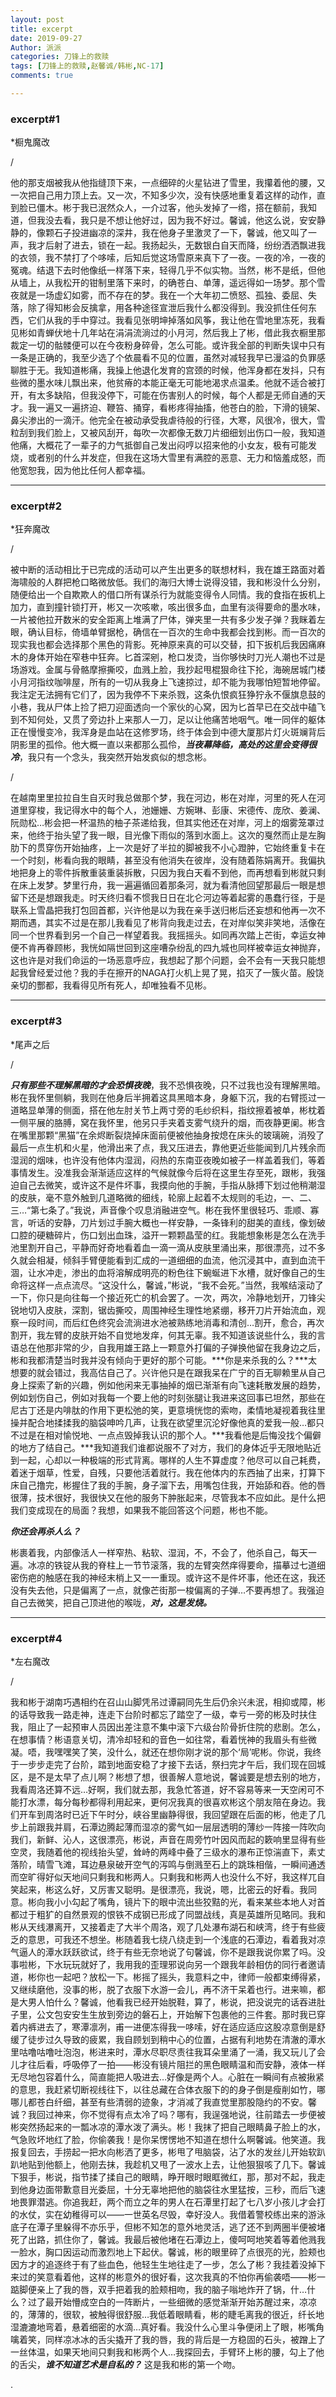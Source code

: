 ```yaml
---
layout: post
title: excerpt
date: 2019-09-27
Author: 派派
categories: 刀锋上的救赎
tags: [刀锋上的救赎,赵馨诚/韩彬,NC-17]
comments: true

---
```

### excerpt#1
*橱鬼魔改

/

他的那支烟被我从他指缝顶下来，一点细碎的火星钻进了雪里，我攥着他的腰，又一次把自己用力顶上去。又一次，不知多少次，没有快感地重复着这样的动作，直到脸已僵木。彬于我已泯然众人，一介过客，他头发掉了一绺，搭在额前，我知道，但我没去看，我只是不想让他好过，因为我不好过。馨诚，他这么说，安安静静的，像颗石子投进幽凉的深井，我在他身子里激灵了一下，馨诚，他又叫了一声，我才后射了进去，锁在一起。我扬起头，无数银白自天而降，纷纷洒洒飘进我的衣领，我不禁打了个哆嗦，后知后觉这场雪原来真下了一夜。一夜的冷，一夜的冤魂。结退下去时他像纸一样落下来，轻得几乎不似实物。当然，彬不是纸，但他从墙上，从我松开的钳制里落下来时，的确苍白、单薄，遥远得如一场梦。那个雪夜就是一场虚幻如雾，而不存在的梦。我在一个大年初二愤怒、孤独、委屈、失落，除了得知彬会反擒拿，用各种途径宣泄后我什么都没得到。我没抓住任何东西，它们从我的手中穿过。我看见张明坤掉落如风筝，我让他在雪地里冻死，我看见彬如青蝉伏地十几年站在涓涓流淌过的小月河，然后我上了彬，借此我衣橱里那裁定一切的骷髅便可以在今夜粉身碎骨，怎么可能。或许我全部的判断失误中只有一条是正确的，我至少选了个依晨看不见的位置，虽然对减轻我早已漫溢的负罪感聊胜于无。我知道彬痛，我操上他退化发育的宫颈的时候，他浑身都在发抖，只有些微的墨水味儿飘出来，他贫瘠的本能正毫无可能地渴求点温柔。他就不适合被打开，有太多缺陷，但我没停下，可能在伤害别人的时候，每个人都是无师自通的天才。我一遍又一遍挤迫、鞭笞、捅穿，看彬疼得抽搐，他苍白的脸，下滑的镜架、鼻尖渗出的一滴汗。他完全在被动承受我虐待般的行径，大寒，风很冷，很大，雪粒刮到我们脸上，又被风刮开，每吹一次都像无数刀片细细划出伤口一般，我知道他痛，大概花了一辈子的力气抵御自己发出闷哼以招来他的小女友，极有可能发烧，或者别的什么并发症，但我在这场大雪里有满腔的恶意、无力和恼羞成怒，而他宽恕我，因为他比任何人都幸福。

---
### excerpt#2
*狂奔魔改

/

被中断的活动相比于已完成的活动可以产生出更多的联想材料，我在雄王路面对着海啸般的人群把枪口略微放低。我们的海归大博士说得没错，我和彬没什么分别，随便给出一个自欺欺人的借口所有谋杀行为就能变得令人同情。我的食指在扳机上加力，直到撞针锁打开，彬又一次咳嗽，咳出很多血，血里有淡得要命的墨水味，一片被他拉开数米的安全距离上堆满了尸体，弹夹里一共有多少发子弹？我眯着左眼，确认目标，倚墙单臂据枪，确信在一百次的生命中我都会找到彬。而一百次的现实我也都会选择那个黑色的背影。死神原来真的可以交替，扣下扳机后我因痛麻木的身体开始在窄巷中狂奔。匕首深剜，枪口发烫，当你够快时刀光人潮也不过是场游戏。金属与骨骼摩擦撕咬，血溅上脸，我抄起甩棍狠命往下抡，海碗居城门楼小月河指纹咖啡屋，所有的一切从我身上飞速掠过，却不能为我哪怕短暂地停留。我注定无法拥有它们了，因为我停不下来杀戮，这条仇恨疯狂狰狞永不偃旗息鼓的小巷，我从尸体上捡了把刀迎面透向一个家伙的心窝，因为匕首早已在交战中磕飞到不知何处，又贯了旁边扑上来那人一刀，足以让他痛苦地咽气。唯一同伴的躯体正在慢慢变冷，我浑身是血站在这修罗场，终于体会到中德大厦那片灯火斑斓背后阴影里的孤伶。他大概一直以来都那么孤伶，***当夜幕降临，高处的这里会变得很冷***，我只有一个念头，我突然开始发疯似的想念彬。

/

在越南里里拉拉自生自灭时我总做那个梦，我在河边，彬在对岸，河里的死人在河道里穿梭，我记得水中的每个人，池姗姗、方婉琳、彭康、宋德传、庞欣、姜澜、阮勋松…彬会把一杯温热的柚子茶递给我，但其实他还在对岸，河上的烟雾笼罩过来，他终于抬头望了我一眼，目光像下雨似的落到水面上。这次的戛然而止是左胸肋下的贯穿伤开始抽疼，上一次是好了半拉的脚被我不小心蹬肿，它始终重复卡在一个时刻，彬看向我的眼睛，甚至没有他消失在彼岸，没有随着陈娟离开。我偏执地把身上的零件拆散重装重装拆散，只因为我白天看不到他，而再想看到彬就只剩在床上发梦。梦里行舟，我一遍遍循回着那条河，就为看清他回望那最后一眼是想留下还是想跟我走。时天终归看不惯我日日在北仑河边等着起雾的愚蠢行径，于是联系上雪晶把我打包回首都，兴许他是以为我在亲手送归彬后还妄想和他再一次不期而遇，其实不过是在那儿我看见了彬背向我走过去，在对岸似笑非笑地，活像在同一个世界看到另一个自己一样望着我。我摇摇头。如同再次踏上芒街，幸运女神便不肯再眷顾彬，我恍如隔世回到这座嘈杂纷乱的四九城也同样被幸运女神抛弃，这也许是对我们命运的一场恶意呼应，我想起了那个问题，会不会有一天我只能想起我曾经爱过他？我的手在擦开的NAGA打火机上晃了晃，掐灭了一簇火苗。殷饶亲切的酆都，我看得见所有死人，却唯独看不见彬。


---
### excerpt#3
*尾声之后

/

***只有那些不理解黑暗的才会恐惧夜晚***，我不恐惧夜晚，只不过我也没有理解黑暗。彬在我怀里侧躺，我则在他身后半拥着这具黑暗本身，身躯下沉，我的右臂揽过一道略显单薄的侧面，搭在他左肘关节上两寸旁的毛纱织料，指纹擦着被单，彬枕着一侧平展的胳膊，窝在我怀里，他另只手夹着支雾气绕升的烟，而夜静更阑。彬含在嘴里那颗“黑猫”在余烬断裂烧掉床面前便被他抽身按熄在床头的玻璃碗，消殁了最后一点生机和火星，他滑出来了点，我又压进去，靠他更近些能闻到几片残余而湿润的烟味，也许没有他体内湿润，闷热的东南亚夜晚如被子一样盖着我们，等着事情发生。没准我会渐渐适应这样的气候就像今后将在这里生存至死，跟彬，我强迫自己去微笑，或许这不是件坏事，我摸向他的手腕，手指从脉搏下划过他稍潮湿的皮肤，毫不意外触到几道略微的细线，轮廓上起着不太规则的毛边，一、二、三…“第七条了。”我说，声音像个叹息消融进空气。彬在我怀里很轻巧、乖顺、寡言，听话的安静，刀片划过手腕大概也一样安静，一条锋利的甜美的直线，像划破口腔的硬糖碎片，伤口划出血珠，溢开一颗颗晶莹的红。我能想象彬是怎么在洗手池里割开自己，平静而好奇地看着血一滴一滴从皮肤里涌出来，那很漂亮，过不多久就会相凝，倾斜手臂便能看到汇成的一道细细的血流，他沉浸其中，直到血流干涸，让水冲走，渗出的血将溶解成明亮的粉色往下蜿蜒进下水槽，就好像自己的生命将这样一点点流尽。“这没什么，馨诚，”彬说，“我不会死。”当然，我喉结滚动了一下，你只是向往每一个接近死亡的机会罢了。一次，两次，冷静地划开，刀锋尖锐地切入皮肤，深割，锯齿撕咬，周围神经生理性地紧绷，移开刀片开始流血，观察一段时间，而后红色终究会流淌进水池被熟练地消毒和清创…割开，愈合，再次割开，我左臂的皮肤开始不自觉地发痒，何其无辜。我不知道该说些什么，我的言语总在他那非常的少，自我用雄王路上一颗意外打偏的子弹换他留在我身边之后，彬和我都清楚当时我并没有倾向于更好的那个可能。***你是来杀我的么？***太想要的就会错过，我高估自己了。兴许他只是在跟我呆在广宁的百无聊赖里从自己身上探索了新的兴趣，例如他闲来无事抽掉的烟已渐渐有向飞速耗散发展的趋势，例如划伤自己，例如对我每一个要上他的时刻张腿让我进来这回事已坦然，那些在尼古丁还是内啡肽的作用下更松弛的笑，更意境恍惚的索吻，柔情地凝视着我往里操并配合地揉揉我的脑袋呻吟几声，让我在欲望里沉沦好像他真的爱我一般…都只不过是在相对愉悦地、一点点毁掉我认识的那个人。***我看他是后悔没找个偏僻的地方了结自己。***我知道我们谁都说服不了对方，我们的身体近乎无限地贴近到一起，心却以一种极端的形式背离。哪样的人生不算虚度？他尽可以自己耗费，着迷于烟草，性爱，自残，只要他活着就行。我在他体内的东西抽了出来，打算下床自己撸完，彬握住了我的手腕，身子溜下去，用嘴包住我，开始舔和吞。他的唇很薄，技术很好，我很快又在他的服务下肿胀起来，尽管我本不应如此。是什么把我们变成现在的局面？我想，如果我不能回答这个问题，彬也不能。



***你还会再杀人么？***



彬裹着我，内部像活人一样窄热、粘软、湿润，不，不会了，他杀自己，每天一遍。冰凉的铁锭从我的脊柱上一节节滚落，我的左臂突然痒得要命，描摹过七道细密伤疤的触感在我的神经末梢上又一一重现。或许这不是件坏事，他还在这，我还没有失去他，只是偏离了一点，就像芒街那一梭偏离的子弹…不要再想了。我强迫自己去微笑，把自己顶进他的喉咙，***对，这是发烧。***

---
### excerpt#4
*左右魔改

/

我和彬于湖南巧遇相约在召山山脚凭吊过谭嗣同先生后仍余兴未泯，相抑或障，彬的话导致我一路走神，连走下台阶时都忘了踏空了一级，幸亏一旁的彬及时扶住我，阻止了一起预审人员因出差注意不集中滚下六级台阶骨折住院的悲剧。怎么，在想事情？彬语意关切，清冷却轻和的音色一如往常，看着恍神的我眉头有些微凝。唔，我嘿嘿笑了笑，没什么，就还在想你刚才说的那个‘局’呢彬。你说，我终于一步步走完了台阶，踏到地面安稳了才接下去话，祭扫完才午后，我们现在回城区，是不是太早了点儿啊？彬想了想，很善解人意地说，馨诚要是想去别的地方，我看周洛还算不远…好啊，我们就去那，我急忙答道，好不容易等来一天空闲可不能打水漂，每分每秒都得利用起来，更何况我真的很喜欢彬这个朋友陪在身边。我们开车到周洛时已近下午时分，峡谷里幽静得很，我回望跟在后面的彬，他走了几步上前跟我并肩，石潭边腾起薄而湿凉的雾气如一层层透明的薄纱一阵接一阵吹向我们，新鲜、沁人，这很漂亮，彬说，声音在周旁竹叶因风而起的簌响里显得有些空灵，我随着他的视线抬头望，耸峙的两峰中叠了三级水的瀑布正惊湍直下，素丈落阶，晴雪飞滩，耳边悬泉破开空气的泻鸣与倒溅至石上的跳珠相偕，一瞬间通透而空旷得好似天地间只剩我和彬两人。只剩我和彬两人也没什么不好，我这样兀自笑起来，彬这么好，又厉害又聪明。是很漂亮，我说，嗯，比密云的好看。我同意。彬向我小小勾起了嘴角，镜片下的眼中流出些狡黠的光，看来某些本地人对首都过于粗犷的自然景观的恨铁不成钢已形成了同盟战线，真是英雄所见略同。我和彬从天线瀑离开，又接着走了大半个周洛，观了几处瀑布湖石和峡湾，终于有些疲乏的意思，可我还不想坐。彬随着我七绕八绕走到一个浅底的石潭边，看着我对凉气逼人的潭水跃跃欲试，终于有些无奈地说了句馨诚，你不是跟我说你累了吗。没事啦彬，下水玩玩就好了，我用我的歪理邪说向另一个跟我年龄相仿的同行者邀请道，彬你也一起吧？放松一下。彬摇了摇头，我意料之中，律师一般都束缚得紧，又继续磨他，没事的彬，脱了衣服下水游一会儿，再不济干呆着也行。进来嘛，都是大男人怕什么？馨诚，他看我已经开始脱鞋，算了，彬说，把没说完的话吞进肚子里，公文包安安生生放到旁边的磐石上，开始解下包裹他的三件套。那时我已穿着内裤进去了，寒潭凛冽，甫一进便冻得我一哆嗦，好在适应适应这股凉意倒是舒缓了徒步过久导致的疲累，我自顾划到稍中心的位置，占据有利地势在清澈的潭水里咕噜咕噜吐泡泡，彬进来时，潭水尽职尽责往我耳朵里涌了一涌，我又玩儿了会儿才往后看，呼吸停了一拍——彬没有镜片阻拦的黑色眼睛温和而安静，液体一样无尽地包容着什么，简直能把人吸进去…好像是两个人。心脏在一瞬间有点被揪紧的意思，我赶紧切断视线往下，以往总藏在合体衣服下的的身子倒是瘦削如竹，哪哪儿都苍白纤细，甚至有些清弱的迹象，才消减了我直觉里那股隐约的不安。馨诚？我回过神来，你不觉得有点太冷了吗？哪有，我逞强地说，往前踏去一步便被彬突然扬起来的一瓢冰凉的潭水泼了满头。彬！我抹了把自己眼睛鼻子脸上的水，气急败坏地红了脸，你偷袭我！是你呆愣愣地不知道在想什么啊馨诚。他笑道。我报复回去，手捞起一把水向彬洒了更多，彬甩了甩脑袋，沾了水的发丝儿开始软趴趴地贴到他额上，他刚去抹，我趁机又甩了一波水上去，让他狠狠咳了几下。馨诚下狠手，彬说，指节揉了揉自己的眼睛，睁开眼时眼眶微红，那，那对不起，我走到他身边面带歉意目光委屈，十分无辜地把他的脑袋往水里猛按，三秒，而后飞速地畏罪潜逃。你追我赶，两个而立之年的男人在石潭里打起了七八岁小孩儿才会打的水仗，实在幼稚得可以——一世英名尽毁，幸好没人。我借着警校练出来的游泳底子在潭子里躲得不亦乐乎，但彬不知怎的意外地灵活，逃了还不到两圈半便被堵死了出路，抓住你了，馨诚。我最后被他堵在石潭边上，傻呵呵地笑着等着他溅我一脸水，胸口因运动而激烈地上下起伏。馨诚，彬的眼里碎了点很亮的光，脸颊也因方才的追逐终于有了些血色，他轻生生地往走了一步，怎么了彬？我挂着没掉下来过的笑意看着他，这样的彬意外的很好看，这次我真的不怕你再偷袭唔——彬一踮脚便亲上了我的唇，双手把着我的脸颊相吻，我的脑子嗡地炸开了锅，什…什么？过了最开始懵成空白的一阵断片，一些细微的感觉渐渐开始苏醒过来，凉凉的，薄薄的，很软，被触得很舒服…我低着眼睛看，彬的睫毛离我的很近，纤长地湿漉漉地弯着，悬着细密的水滴…真好看。我没什么心里斗争便闭上了眼，彬嘴角噙着笑，同样凉冰冰的舌尖撬开了我的唇，我的背后是一方稳固的石头，被蹭上了一丝体温，如果天地间只剩我和彬两个人…我探回去，手臂环上彬的腰，勾上了他的舌尖，***谁不知道艺术是自私的？*** 这是我和彬的第一个吻。

.
